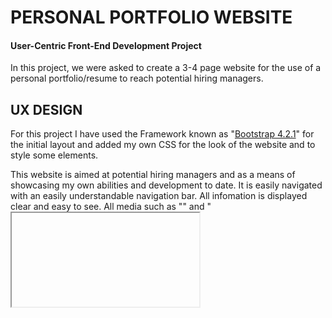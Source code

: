 # PERSONAL PORTFOLIO WEBSITE
 
#### User-Centric Front-End Development Project

In this project, we were asked to create a 3-4 page website for the use of a personal portfolio/resume to reach potential hiring managers.

## UX DESIGN

For this project I have used the Framework known as "[Bootstrap 4.2.1](http://getbootstrap.com/docs/4.2/)" for the initial layout and added my own CSS for the look of the website and to style some elements.

This website is aimed at potential hiring managers and as a means of showcasing my own abilities and development to date.
It is easily navigated with an easily understandable navigation bar. All infomation is displayed clear and easy to see. All media such as "<img>" and "<iframe>" has been sized accordingly.


All Mock-Ups and planning I did for this project can be found here 

[Index-desktop](https://github.com/shaun6125/code-institute-major-project-1/blob/main/assets/images/index%20-%20desktop.png)
[Index-tablet-mobile](https://github.com/shaun6125/code-institute-major-project-1/blob/main/assets/images/index%20-%20mobile%20and%20tablet.png)
[Resume-desktop](https://github.com/shaun6125/code-institute-major-project-1/blob/main/assets/images/Resume%20-%20desktop.png)
[Resume-tablet-mobile](https://github.com/shaun6125/code-institute-major-project-1/blob/main/assets/images/Resume%20-%20tablet%20and%20mobile.png)
[Contact-desktop](https://github.com/shaun6125/code-institute-major-project-1/blob/main/assets/images/Contact%20-%20desktop.png)
[Contact-tablet-mobile](https://github.com/shaun6125/code-institute-major-project-1/blob/main/assets/images/Contact%20-%20tablet%20and%20mobile.png)

## FEATURES

All pages on this site include the "Header" and "Footer". The Header consists of the navigation bar and logo. The Footer has links to my personal social media pages.

I chose "white", "gray" and "Black" for the main background colors as they are nuteral and allowed for the colour in he elements to really stand out, drawing the user to them. The colors used in this project were:

- "#fafafa" (**WHITE. Text Color**)
- "#0D182859 & #0d18287c " (**GRAY. Section background Color**)
- "#20a8df, #9B19FF, #FBED20, #0AFF71 " (**nav button Colors**)
- "rgba(0, 0, 0, 0.2)" (**Hover Effect**)
- "#0D1828" (**Header and Footer Background color**)

I have imported the fonts from Google: "**Exo & Roboto**" (Roboto used for the title and Exo used for the main text across the whole site).
I chose "Exo & Roboto" as they are clean, simple and retain an element of professionalism. 

### [index.html] (https://shaun6125.github.io/code-institute-major-project-1/index.html)

This is the landing page, where potential employers would find out alittle bit about myself, and as most employers make snap decisions on resumes I wanted to highlight my skills here by encorporating a carousel portfolio to past projects.

Footer Links applied to all pages:

- [Facebook](ADD LINK HERE!!!)
- [Twitter](ADD LINK HERE!!!)
- [Youtube](ADD LINK HERE!!!)
- [Instagram](ADD LINK HERE!!!)
- [Linkedin](ADD LINK HERE!!!)
- [Pinterest](ADD LINK HERE!!!)

The Image [profile1.jpg] was taken and edited. With better software I would have vectorised the image and mapped the open/closing tags to the shape of my face. 

### [resume.html](https://shaun6125.github.io/code-institute-major-project-1/resume.html)

This page is dedicated to giving a breakdown of my work history, an up to date display of progress into the development of Full Stack Developer skills, of which will be updated during the progress of the course.

### [contact.html](https://shaun6125.github.io/code-institute-major-project-1/contact.html)

This page is where emloyers can contact me directly and submit any potential project specifications that they may wish for me to work on.

On this page, I have added a contact form with details on each row being required for submit.

### [download.html](INSERT LINK HERE!!!)

This page is where employers can download a pdf version of my full CV. I have set this link to open in a new window so that they are not taken away from the core website, ensuring time can be taken to explore further.

## TECHNOLOGIES

Here are links to each techonology I have used:

- [HTML5](https://en.wikipedia.org/wiki/HTML5)
- [CSS3](https://en.wikipedia.org/wiki/Cascading_Style_Sheets)
- [Bootstrap 4.2.1](http://getbootstrap.com/docs/4.2/)
- [Font Awesome 5](https://fontawesome.com)


## TESTING

I conducted tests on a wide selction of browsers/devices to ensure User's can successfully use the site and it's features.

Tests conducted:

- Checking the responsiveness
- Making sure each link worked porperly
- All images resize appropriately 
- Carousel/slider change between devices
- On the contact page I designed and created the form with validation in mind, To this end I checked that the contact form worked using
code institutes form validation tester "https://formdump.codeinstitute.net/".

Once all coding was done I ran the code through the [HTML Validator](https://validator.w3.org/) and the [CSS Validator](https://jigsaw.w3.org/css-validator/). After running the test on each file I fixed any errors given and the files are now validated.


These tests included browsers/devices:

- Edge - laptop and desktop
- Mozilla - laptop and desktop
- Chrome - laptop and desktop
- Safari - Iphone
- Samsung internet browser - android
- Internet Explorer - laptop and desktop

## Issues/Bugs

I had several issues with the implementation of the carousel and its sizing when scaling across different platforms, due to this I decided that a transition beteen a carousel and a slider would be needed to enhance the user experience.
This seemed to correct my scalability issues.

The slider failed to operate as intended, despite testing and aknowledging its workability in replit as a single element. The resolution for this was to refer to bootstrap for a new build and link in some jquery scripts to enable operation. 

## DEPLOYMENT

Whenever I thought that a page was finished, I deployed it to "**GitHub Pages**".

All my commits and project be found here [code-institute-major-project-1](https://github.com/shaun6125/code-institute-major-project-1).

## CREDIT

I used stack overflow to research a number of issues.

- [Stack Overflow](https://stackoverflow.com/)

Bootstrap 4 Documentation

- [bootstrap 4 documentation](https://getbootstrap.com/docs/4.0)

W3 Schools- Used to refresh on elements and styling.

- [w3schools](https://www.w3schools.com/)

All media has been created by myself for this project.
The carousel was inspired by a tutorial found on [youtube] (https://www.youtube.com/watch?v=j1-Ak3WWV_g)
The social medial icons were inspired by a tutorial found on [youtube] (https://www.youtube.com/watch?v=gYErZW-N-Y0)

## ACKNOWLEDGEMENTS

I received inspiration for this project from the desire to change career. I have also been freelancing for my brothers company and enjoying further development of my skills. I used this passion to create the site. 